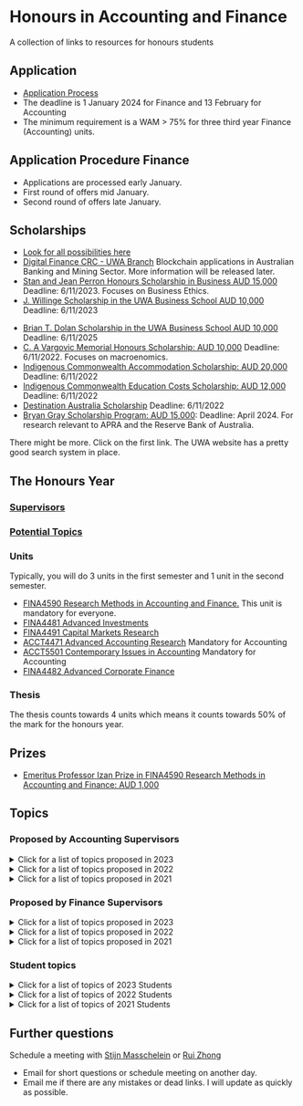 # Honours in Accounting and Finance 
 A collection of links to resources for honours students

## Application

- [Application Process](https://www.uwa.edu.au/study/how-to-apply/honours)
- The deadline is 1 January 2024 for Finance and 13 February for Accounting
- The minimum requirement is a WAM > 75% for three third year Finance (Accounting) units.

## Application Procedure Finance

- Applications are processed early January. 
- First round of offers mid January.
- Second round of offers late January.

## Scholarships

- [Look for all possibilities here](https://www.uwa.edu.au/study/scholarships/explore)
- [Digital Finance CRC - UWA Branch](https://www.uwabcrc.com/) Blockchain applications in Australian Banking and Mining Sector. More information will be released later.
- [Stan and Jean Perron Honours Scholarship in Business AUD 15,000](https://www.uwa.edu.au/study/scholarship-listing/stan-and-jean-perron-honours-scholarship-f514241) Deadline: 6/11/2023. Focuses on Business Ethics.
- [J. Willinge Scholarship in the UWA Business School AUD 10,000](https://www.uwa.edu.au/study/Scholarship-Listing/j-willinge-scholarship-in-the-uwa-business-school-f555791) Deadline: 6/11/2023
<!-- - [J. Willinge Regional and Remote Scholarship AUD 10,000](https://www.uwa.edu.au/study/Scholarship-Listing/j-willinge-regional-and-remote-scholarship-f513491) Deadline: 4/11/2022 -->
- [Brian T. Dolan Scholarship in the UWA Business School AUD 10,000](https://www.uwa.edu.au/study/Scholarship-Listing/brian-t-dolan-scholarship-in-the-uwa-business-school-f513282) Deadline: 6/11/2025
- [C. A Vargovic Memorial Honours Scholarship: AUD 10,000](https://www.uwa.edu.au/study/scholarship-listing/c-a-vargovic-memorial-honours-scholarship-f512261) Deadline: 6/11/2022. Focuses on macroenomics.
- [Indigenous Commonwealth Accommodation Scholarship: AUD 20,000](https://www.uwa.edu.au/study/scholarship-listing/indigenous-commonwealth-accommodation-scholarship-f525291) Deadline: 6/11/2022
- [Indigenous Commonwealth Education Costs Scholarship: AUD 12,000](https://www.uwa.edu.au/study/scholarship-listing/indigenous-commonwealth-education-costs-scholarship-f525301) Deadline: 6/11/2022
- [Destination Australia Scholarship](https://www.uwa.edu.au/study/Scholarship-Listing/destination-australia-honours-scholarship-f2012691) Deadline: 6/11/2022
- [Bryan Gray Scholarship Program: AUD 15,000](https://www.apra.gov.au/brian-gray-scholarship-program): Deadline: April 2024. For research relevant to APRA and the Reserve Bank of Australia. 

There might be more. Click on the first link. The UWA website has a pretty good search system in place.

## The Honours Year 

### [Supervisors](https://research-repository.uwa.edu.au/en/organisations/accounting-and-finance/persons/)

### [Potential Topics](#topics)

### Units

Typically, you will do 3 units in the first semester and 1 unit in the second semester.

- [FINA4590 Research Methods in Accounting and Finance.](https://handbooks.uwa.edu.au/unitdetails?code=FINA4590) This unit is mandatory for everyone.
- [FINA4481	Advanced Investments](https://handbooks.uwa.edu.au/unitdetails?code=FINA4481)
- [FINA4491 Capital Markets Research](https://handbooks.uwa.edu.au/unitdetails?code=FINA4491)
- [ACCT4471 Advanced Accounting Research](https://handbooks.uwa.edu.au/unitdetails?code=ACCT4471) Mandatory for Accounting
- [ACCT5501 Contemporary Issues in Accounting](https://handbooks.uwa.edu.au/unitdetails?code=ACCT5501) Mandatory for Accounting
- [FINA4482 Advanced Corporate Finance](https://handbooks.uwa.edu.au/unitdetails?code=FINA4482) 

### Thesis

The thesis counts towards 4 units which means it counts towards 50% of the mark for the honours year. 

## Prizes

- [Emeritus Professor Izan Prize in FINA4590 Research Methods in Accounting and Finance: AUD 1,000](https://apps.weboffice.uwa.edu.au/prizes-app/file/Emeritus%20Professor%20Izan%20Prize%20in%20FINA4590%20Research%20Methods%20in%20Accounting%20and%20Finance%20[F53717].RTF)

## Topics 

### Proposed by Accounting Supervisors

<details> <summary> Click for a list of topics proposed in 2023</summary>

- Quality of Australian Charities’ Financial Reports
- Financial Fraud and Disappearing Executives

</details>

<details> <summary> Click for a list of topics proposed in 2022</summary>

- Disappearing executives in Russia and China
- Applications of Modern Data Science Techniques to Accounting and Finance Research
- Cost Indexation In Human Services
- International Nonprofit Accounting Standards: Prospects for Success	
- Modern slavery risks and practices in operations and supply chains

</details>

<details> <summary> Click for a list of topics proposed in 2021</summary>

- Disappearing executives
- Performance Measurement and Autonomy of Manufacturing Workers (Accounting) 
- Econometric Machine Learning Applications in Accounting and Finance Research 
- Delegation, Compensation Schemes, and Misreporting 
- Decision usefulness of accounting standards in public and private sector NFPs 
- Auditing and public & private NFPs: audit committee effectiveness  
- Public sector reliance on private NFP assurance processes 
- Charities regulation: the appropriateness of the size-by-turnover test in delineating regulatory obligations. 
- Data asset deficiencies in private NFP public policy development 
- Volunteer director competence 
- Accounting policies used by mining firms for exploration activities. 
- Usefulness of Key Audit Matters disclosures in new audit reports. 
- Changes in conditional conservatism over time. 
- Changes in credit provisioning as a result of IFRS 9 
- Improvements in credit risk disclosures post IFRS 16 
- Analyst following and conditional conservatism. 
- Analyst following and stock price delay. 
- Influence of non-professional analysts on managerial decisions. 
- Bull whip effect (impact of customer decisions on supplier demand). 
- YouTube comments and stock market reactions. 

</details>

### Proposed by Finance Supervisors

<details>
<summary> Click for a list of topics proposed in 2023</summary>

- Anticipatory Delisting and Strategic Announcements
- Hidden correlations caused by algorithms and whether they are exploitable
- To Crash or Not to Crash: An empirical study on four measurements of crash risk
- Deriving Chinese political sentiment from diverse media sources
- Climate risk exposure across the supply chain
- Company CEO’s foreign experience and corporate misconduct
- 

</details>

<details> <summary> Click for a list of topics proposed in 2022</summary>

- An analysis of the global market for carbon credits. Are they traded? Where are they traded? At what price? Are they more expensive in some countries than in others? Trends? 
- Do investors care about sustainability reports and ESG? Evidence from the gold mining sector
- Wealth inequality and the stock market – How is market capitalization inequality linked to wealth    inequality?
- Why invest in mining? An analysis of mining shares versus the underlying commodity
- Nicholas Taleb versus Harry Markowitz – A critical assessment of two very different views
- Impact of uncertainty on international yield curves / interest rate volatility
- Are futures markets more volatile when traders hold extreme positions?
- Efficiency of (sports or political) betting markets
- Don’t cite Wikipedia! Should we use information from Wikipedia in financial markets?
- Market risk, credit risk and financial distress
- Market volatility spillovers and the role of geopolitics
- Financial development, financial inclusion, and inclusive economic growth in emerging markets
- Retirement Savings and COVID: Thai Experience
- Financial literacy 
- Suppliers’ climate risks and how managers react to this risk
- Dividend peer effect
- Does ESG rating predict a firm’s future ESG investments and performance, and 
- How does rater disagreement affect corporate decisions on future ESG investments.

</details> 

<details> <summary> Click for a list of topics proposed in 2021 </summary>

- Decarbonization and transition to net zero in the mining sector  
- Decarbonization and transition to net zero in the gold mining sector 
- Responsible Investing – Gold stocks versus gold bullion  
- Cryptocurrencies and the Role of Trust 
- Joke/ parody coins – An empirical analysis of (seemingly) nonsense cryptocurrencies 
- Excess information (Twitter, Facebook, Reddit etc.) and financial market volatility 
- Sovereign bond markets and carbon risk 
- Monetary policy, QE and wealth inequality – A Financial Market Perspective 
- Shareholder Value versus Stakeholder Value – Revisiting Milton Friedman  
- The Democratization of Finance – Robinhood, Reddit and GameStop 
- An Empirical Analysis of Narratives – Trickle down, Shareholder value, “the government does not create jobs”, Adam Smith’s Invisible Hand 
- Trickle down, COVID and government spending 
- Customer concentration and corporate investment and financing behavior. 
- Illiquidity during the COVID pandemic  
- Impact of uncertainty on the yield curve  
- Are futures markets more volatile when traders hold extreme positions? 
- Central bank performance and the influence of board member characteristics 
- Applications of Bloomberg news analytics data 
- Modern slavery from the shareholder value perspective  
- Quantify stock market losses upon the announcement of modern slavery scandals 
- What kind of company and board characteristics are related to the exposure of these scandals? 
- Carbon-emission management incentive plans 
- Financial literacy. School and undergraduate financial literacy. Acquisition of financial literacy within families: Databases from survey data available to investigate including data collected during COVID-19 
- Use and understanding of buy-now-pay-later and credit cards 
- Retirement savings investment choices – accumulation (superannuation) and pension phase (retirement). Available database from Australian wealth management company
- The value relevance of Wikipedia: Evidence from negative ESG incidents 

</details>


### Student topics

<details> <summary> Click for a list of topics of 2023 Students </summary>

- Does Retail Attention Drive Corporate Climate Change Awareness
- Do Investors Care About ESG? Evidence From the Mining Industry
- Abnormal Temperature Changes, Investor Concern for Climate Change, and Information Acquisition Behaviour
- Web3 as a Catalyst for Decentralized Finance Lending and Borrowing Sector: A Comparative Analysis of Centralized and Decentralized Finance
- The Impact of Cyberattacks on Corporate Disclosure
- Does the Asymmetric Relationship between Market Returns and Liquidity Hold in Decentralized Finance
- Regulation by Size: Avoiding Under- and Over-regulation in Australian Charities' Financial Reporting
- The drivers and consequences of spin-offs
- Market Sentiment and CEO pay cuts

</details>

<details> <summary> Click for a list of topics of 2022 Students </summary>

- Peer Effect on Green Bond Issuance
- The impact of dividend change announcements - information transmission and peer effects
- The effect of geopolitical risk on the volatility of futures markets
- Economic Policy Uncertainty and the Yield Curve
- Modern Slavery and Cross-Border Mergers and Acquisitions
- Founders' gender diversity and information quality: Evidence from reward crowdfunding projects
- Managing Climate Change: The link between mandatory emissions disclosure and use of executive environmental incentives
- Inflation and You: The use of multi-class portfolios to hedge inflation risk
- Benefits and Drawbacks of DeFI for consumers
- Understanding Cryptoassets through Valuation Models

</details>

<details> <summary> Click for a list of topics of 2021 Students </summary>

- Does FOMO (fear of missing out) moderate consumers’ propensity to take financial risks?
- The implications of direct access technology on investor sentiment and attention 
- Accounting for Crypto-assets as an investment
- Determinants of Key Audit Matter Disclosures
- Corporate Environmental Culture and Environmental Risk
- The interrelation between day-ahead Eastern Australian natural gas prices
- Attention to climate change and stock returns 
- Customer Concentration and Corporate Investments: The moderating role of CEO option incentives
- An examination of discretionary liquidity trading, short selling and price efficiency in the Pandemic
- An Empirical Analysis of Seemingly Nonsense Cryptocurrencies
- Differentiating effects of unconventional monetary policy (UMP) on industries and markets. 

</details>

## Further questions

Schedule a meeting with [Stijn Masschelein](mailto:stijn.masschelein@uwa.edu.au) or [Rui Zhong](mailto:rui.zhong@uwa.edu.au)

- Email for short questions or schedule meeting on another day.
- Email me if there are any mistakes or dead links. I will update as quickly as possible. 
